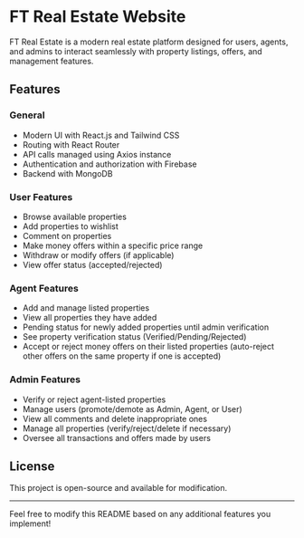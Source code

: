 # FT Real Estate Website

FT Real Estate is a modern real estate platform designed for users, agents, and admins to interact seamlessly with property listings, offers, and management features.

## Features

### General

- Modern UI with React.js and Tailwind CSS
- Routing with React Router
- API calls managed using Axios instance
- Authentication and authorization with Firebase
- Backend with MongoDB

### User Features

- Browse available properties
- Add properties to wishlist
- Comment on properties
- Make money offers within a specific price range
- Withdraw or modify offers (if applicable)
- View offer status (accepted/rejected)

### Agent Features

- Add and manage listed properties
- View all properties they have added
- Pending status for newly added properties until admin verification
- See property verification status (Verified/Pending/Rejected)
- Accept or reject money offers on their listed properties (auto-reject other offers on the same property if one is accepted)

### Admin Features

- Verify or reject agent-listed properties
- Manage users (promote/demote as Admin, Agent, or User)
- View all comments and delete inappropriate ones
- Manage all properties (verify/reject/delete if necessary)
- Oversee all transactions and offers made by users

## License

This project is open-source and available for modification.

---

Feel free to modify this README based on any additional features you implement!
